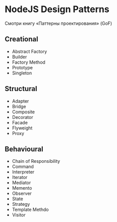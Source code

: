 # NodeJS Design Patterns

Смотри книгу «Паттерны проектирования» (GoF)

## Creational

* Abstract Factory
* Builder
* Factory Method
* Prototype
* Singleton

## Structural

* Adapter
* Bridge
* Composite
* Decorator
* Facade
* Flyweight
* Proxy

## Behavioural

* Chain of Responsibility
* Command
* Interpreter
* Iterator
* Mediator
* Memento
* Observer
* State
* Strategy
* Template Methdo
* Visitor